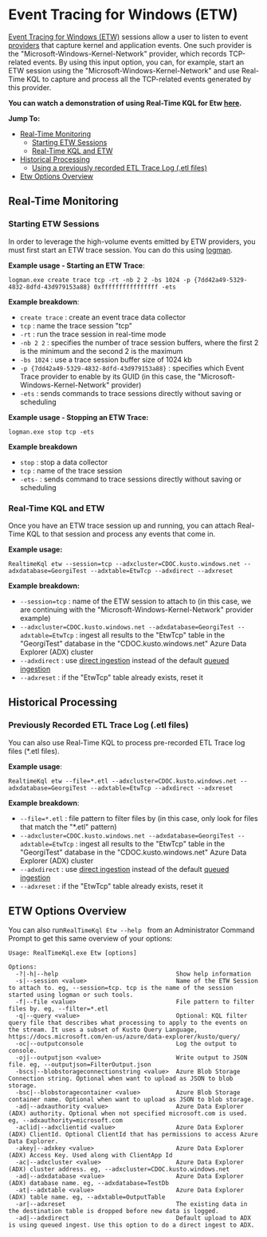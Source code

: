 # Event Tracing for Windows (ETW)

[Event Tracing for Windows (ETW)](https://docs.microsoft.com/en-us/windows/win32/etw/event-tracing-portal) sessions allow a user to listen to event [providers](https://docs.microsoft.com/en-us/windows/win32/etw/providing-events) that capture kernel and application events. One such provider is the "Microsoft-Windows-Kernel-Network" provider, which records TCP-related events. By using this input option, you can, for example, start an ETW session using the "Microsoft-Windows-Kernel-Network" and use Real-Time KQL to capture and process all the TCP-related events generated by this provider.

**You can watch a demonstration of using Real-Time KQL for Etw [here](https://youtu.be/1UOL1Sg7puQ).**

**Jump To:**

* [Real-Time Monitoring](#RealTimeMonitoring)
  * [Starting ETW Sessions](#StartingEtwSessions)
  * [Real-Time KQL and ETW](#RealTimeKQLETW) 
* [Historical Processing](#HistoricalProcessing)
  * [Using a previously recorded ETL Trace Log (.etl files)](#RecordedETL)
* [Etw Options Overview](#EtwOptionsOverview)



## <a id="RealTimeMonitoring"></a>Real-Time Monitoring

### <a id="StartingEtwSessions"></a>Starting ETW Sessions

In order to leverage the high-volume events emitted by ETW providers, you must first start an ETW trace session. You can do this using [logman](https://docs.microsoft.com/en-us/windows-server/administration/windows-commands/logman).

**Example usage - Starting an ETW Trace**:

`logman.exe create trace tcp -rt -nb 2 2 -bs 1024 -p {7dd42a49-5329-4832-8dfd-43d979153a88} 0xffffffffffffffff -ets`

**Example breakdown**:

* `create trace` : create an event trace data collector
* `tcp` : name the trace session "tcp"
* `-rt` : run the trace session in real-time mode
* `-nb 2 2` : specifies the number of trace session buffers, where the first 2 is the minimum and the second 2 is the maximum
* `-bs 1024` : use a trace session buffer size of 1024 kb
* `-p {7dd42a49-5329-4832-8dfd-43d979153a88}` : specifies which Event Trace provider to enable by its GUID (in this case, the "Microsoft-Windows-Kernel-Network" provider)
* `-ets` : sends commands to trace sessions directly without saving or scheduling

**Example usage - Stopping an ETW Trace:**

`logman.exe stop tcp -ets`

**Example breakdown**

* `stop` : stop a data collector
* `tcp` : name of the trace session
* `-ets-` : sends command to trace sessions directly without saving or scheduling



### <a id="RealTimeKQLETW"></a>Real-Time KQL and ETW

Once you have an ETW trace session up and running, you can attach Real-Time KQL to that session and process any events that come in.

**Example usage:**

`RealtimeKql etw --session=tcp --adxcluster=CDOC.kusto.windows.net --adxdatabase=GeorgiTest --adxtable=EtwTcp --adxdirect --adxreset`

**Example breakdown:**

* `--session=tcp` : name of the ETW session to attach to (in this case, we are continuing with the "Microsoft-Windows-Kernel-Network" provider example)
* `--adxcluster=CDOC.kusto.windows.net --adxdatabase=GeorgiTest --adxtable=EtwTcp` : ingest all results to the "EtwTcp" table in the "GeorgiTest" database in the "CDOC.kusto.windows.net" Azure Data Explorer (ADX) cluster
* `--adxdirect` : use [direct ingestion](https://docs.microsoft.com/en-us/azure/data-explorer/kusto/api/netfx/about-kusto-ingest#direct-ingestion) instead of the default [queued ingestion](https://docs.microsoft.com/en-us/azure/data-explorer/kusto/api/netfx/about-kusto-ingest#queued-ingestion)
* `--adxreset` : if the "EtwTcp" table already exists, reset it



## <a id="HistoricalProcessing"></a>Historical Processing

### <a id="RecordedETL"></a>Previously Recorded ETL Trace Log (.etl files)

You can also use Real-Time KQL to process pre-recorded ETL Trace log files (*.etl files).

**Example usage**:

`RealtimeKql etw --file=*.etl --adxcluster=CDOC.kusto.windows.net --adxdatabase=GeorgiTest --adxtable=EtwTcp --adxdirect --adxreset`

**Example breakdown**:

* `--file=*.etl` : file pattern to filter files by (in this case, only look for files that match the "*.etl" pattern)
* `--adxcluster=CDOC.kusto.windows.net --adxdatabase=GeorgiTest --adxtable=EtwTcp` : ingest all results to the "EtwTcp" table in the "GeorgiTest" database in the "CDOC.kusto.windows.net" Azure Data Explorer (ADX) cluster
* `--adxdirect` : use [direct ingestion](https://docs.microsoft.com/en-us/azure/data-explorer/kusto/api/netfx/about-kusto-ingest#direct-ingestion) instead of the default [queued ingestion](https://docs.microsoft.com/en-us/azure/data-explorer/kusto/api/netfx/about-kusto-ingest#queued-ingestion)
* `--adxreset` : if the "EtwTcp" table already exists, reset it



## <a id="EtwOptionsOverview"></a>ETW Options Overview

You can also run`RealTimeKql Etw --help ` from an Administrator Command Prompt to get this same overview of your options:

```
Usage: RealTimeKql.exe Etw [options]

Options:
  -?|-h|--help                                 Show help information
  -s|--session <value>                         Name of the ETW Session to attach to. eg, --session=tcp. tcp is the name of the session started using logman or such tools.
  -f|--file <value>                            File pattern to filter files by. eg, --filter=*.etl
  -q|--query <value>                           Optional: KQL filter query file that describes what processing to apply to the events on the stream. It uses a subset of Kusto Query Language, https://docs.microsoft.com/en-us/azure/data-explorer/kusto/query/
  -oc|--outputconsole                          Log the output to console.
  -oj|--outputjson <value>                     Write output to JSON file. eg, --outputjson=FilterOutput.json
  -bscs|--blobstorageconnectionstring <value>  Azure Blob Storage Connection string. Optional when want to upload as JSON to blob storage.
  -bsc|--blobstoragecontainer <value>          Azure Blob Storage container name. Optional when want to upload as JSON to blob storage.
  -ad|--adxauthority <value>                   Azure Data Explorer (ADX) authority. Optional when not specified microsoft.com is used. eg, --adxauthority=microsoft.com
  -aclid|--adxclientid <value>                 Azure Data Explorer (ADX) ClientId. Optional ClientId that has permissions to access Azure Data Explorer.
  -akey|--adxkey <value>                       Azure Data Explorer (ADX) Access Key. Used along with ClientApp Id
  -ac|--adxcluster <value>                     Azure Data Explorer (ADX) cluster address. eg, --adxcluster=CDOC.kusto.windows.net
  -ad|--adxdatabase <value>                    Azure Data Explorer (ADX) database name. eg, --adxdatabase=TestDb
  -at|--adxtable <value>                       Azure Data Explorer (ADX) table name. eg, --adxtable=OutputTable
  -ar|--adxreset                               The existing data in the destination table is dropped before new data is logged.
  -ad|--adxdirect                              Default upload to ADX is using queued ingest. Use this option to do a direct ingest to ADX.
```